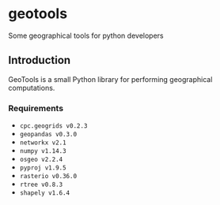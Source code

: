 # geotools
Some geographical tools for python developers

## Introduction
GeoTools is a small Python library for performing geographical computations.

### Requirements
* ``` cpc.geogrids v0.2.3 ```
* ``` geopandas v0.3.0 ```
* ``` networkx v2.1 ```
* ``` numpy v1.14.3 ```
* ``` osgeo v2.2.4 ```
* ``` pyproj v1.9.5 ```
* ``` rasterio v0.36.0 ```
* ``` rtree v0.8.3 ```
* ``` shapely v1.6.4 ```
